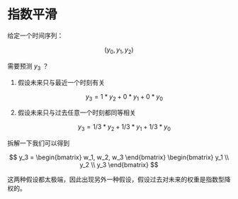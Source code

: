 # 指数平滑

给定一个时间序列：

$$
(y_0, y_1, y_2)
$$

需要预测 $y_3$ ？

1. 假设未来只与最近一个时刻有关

    $$
        y_3 = 1*y_2 +0*y_1+0*y_0
    $$

2. 假设未来只与过去任意一个时刻都同等相关

    $$
        y_3 = 1/3 * y_2 + 1/3 * y_1 + 1/3 * y_0
    $$

拆解一下我们可以得到

$$
    y_3 = \begin{bmatrix}
        w_1, w_2, w_3
    \end{bmatrix} \begin{bmatrix}
        y_1 \\ y_2 \\ y_3
    \end{bmatrix}
$$

这两种假设都太极端，因此出现另外一种假设，假设过去对未来的权重是指数型降权的。 